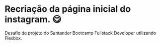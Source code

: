 # Recriação da página inicial do instagram. :yum:

Desafio de projeto do Santander Bootcamp Fullstack Developer utilizando Flexbox.


